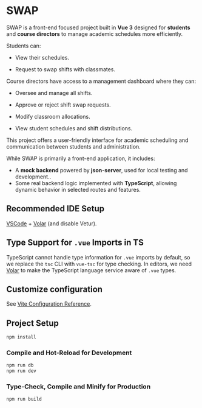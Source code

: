 # SWAP
SWAP is a front-end focused project built in **Vue 3** designed for **students** and **course directors** to manage academic schedules more efficiently.

Students can:

- View their schedules.

- Request to swap shifts with classmates.

Course directors have access to a management dashboard where they can:

- Oversee and manage all shifts.

- Approve or reject shift swap requests.

- Modify classroom allocations.

- View student schedules and shift distributions.

This project offers a user-friendly interface for academic scheduling and communication between students and administration.

While SWAP is primarily a front-end application, it includes:
- A **mock backend** powered by **json-server**, used for local testing and development..
- Some real backend logic implemented with **TypeScript**, allowing dynamic behavior in selected routes and features.

## Recommended IDE Setup

[VSCode](https://code.visualstudio.com/) + [Volar](https://marketplace.visualstudio.com/items?itemName=Vue.volar) (and disable Vetur).

## Type Support for `.vue` Imports in TS

TypeScript cannot handle type information for `.vue` imports by default, so we replace the `tsc` CLI with `vue-tsc` for type checking. In editors, we need [Volar](https://marketplace.visualstudio.com/items?itemName=Vue.volar) to make the TypeScript language service aware of `.vue` types.

## Customize configuration

See [Vite Configuration Reference](https://vite.dev/config/).

## Project Setup

```sh
npm install
```

### Compile and Hot-Reload for Development

```sh
npm run db
npm run dev
```

### Type-Check, Compile and Minify for Production

```sh
npm run build
```
